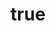 ---
title: {title}
aliases: []
tags:
  - lang/en
  - schema/permanent
  - type/exercise/meso
keywords:
  - "[[Exercise]]"
  - "[[Resistance Training]]"
  - "[[Sport]]"
  - "[[Training]]"
description: 
icon: 
cssclasses: 
created: {created}
updated: {updated}
related: 
root: "[[Mesocycles]]"
sources:
  - "[[{source}]]"
---